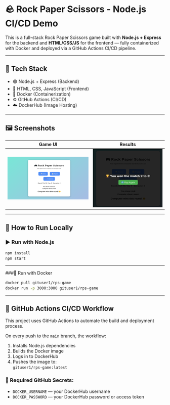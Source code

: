 # 🪨 Rock Paper Scissors - Node.js CI/CD Demo

This is a full-stack Rock Paper Scissors game built with **Node.js + Express** for the backend and **HTML/CSS/JS** for the frontend — fully containerized with Docker and deployed via a GitHub Actions CI/CD pipeline.

---

## 🔧 Tech Stack

- 🟢 Node.js + Express (Backend)
- 🎨 HTML, CSS, JavaScript (Frontend)
- 🐳 Docker (Containerization)
- ⚙️ GitHub Actions (CI/CD)
- ☁️ DockerHub (Image Hosting)

---

## 🖼️ Screenshots

| Game UI | Results |
|---------|----------------|
| ![Game UI](/images/PlayGame.png) | ![Result](/images/Result.png) |

---

## 🚀 How to Run Locally

### ▶️ Run with Node.js

```bash
npm install
npm start
```
-----------------
###🐳 Run with Docker
```bash
docker pull gituser1/rps-game
docker run -p 3000:3000 gituser1/rps-game
```
--------------------

## 🔄 GitHub Actions CI/CD Workflow

This project uses GitHub Actions to automate the build and deployment process.

On every push to the `main` branch, the workflow:

1. Installs Node.js dependencies
2. Builds the Docker image
3. Logs in to DockerHub
4. Pushes the image to:  
   `gituser1/rps-game:latest`

### 🔐 Required GitHub Secrets:
- `DOCKER_USERNAME` — your DockerHub username
- `DOCKER_PASSWORD` — your DockerHub password or access token
